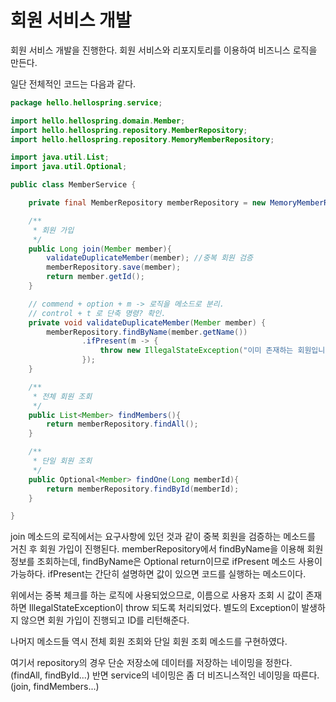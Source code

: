 # 회원 서비스 개발

회원 서비스 개발을 진행한다. 회원 서비스와 리포지토리를 이용하여 비즈니스 로직을 만든다.

일단 전체적인 코드는 다음과 같다.
```java
package hello.hellospring.service;

import hello.hellospring.domain.Member;
import hello.hellospring.repository.MemberRepository;
import hello.hellospring.repository.MemoryMemberRepository;

import java.util.List;
import java.util.Optional;

public class MemberService {

    private final MemberRepository memberRepository = new MemoryMemberRepository();

    /**
     * 회원 가입
     */
    public Long join(Member member){
        validateDuplicateMember(member); //중복 회원 검증
        memberRepository.save(member);
        return member.getId();
    }

    // commend + option + m -> 로직을 메소드로 분리.
    // control + t 로 단축 명령? 확인.
    private void validateDuplicateMember(Member member) {   
        memberRepository.findByName(member.getName())
                .ifPresent(m -> {
                    throw new IllegalStateException("이미 존재하는 회원입니다.");
                });
    }

    /**
     * 전체 회원 조회
     */
    public List<Member> findMembers(){
        return memberRepository.findAll();
    }

    /**
     * 단일 회원 조회
     */
    public Optional<Member> findOne(Long memberId){
        return memberRepository.findById(memberId);
    }

}

```
join 메소드의 로직에서는 요구사항에 있던 것과 같이 중복 회원을 검증하는 메소드를 거친 후 회원 가입이 진행된다.
memberRepository에서 findByName을 이용해 회원 정보를 조회하는데, findByName은 Optional return이므로
ifPresent 메소드 사용이 가능하다. ifPresent는 간단히 설명하면 값이 있으면 코드를 실행하는 메소드이다.

위에서는 중복 체크를 하는 로직에 사용되었으므로, 이름으로 사용자 조회 시 값이 존재하면 IllegalStateException이 throw 되도록
처리되었다. 별도의 Exception이 발생하지 않으면 회원 가입이 진행되고 ID를 리턴해준다.

나머지 메소드들 역시 전체 회원 조회와 단일 회원 조회 메소드를 구현하였다. 

여기서 repository의 경우 단순 저장소에 데이터를 저장하는 네이밍을 정한다. (findAll, findById...)
반면 service의 네이밍은 좀 더 비즈니스적인 네이밍을 따른다.(join, findMembers...)
